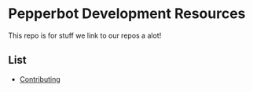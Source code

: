 # Pepperbot Development Resources
This repo is for stuff we link to our repos a alot!

## List
- [Contributing](/contributing)